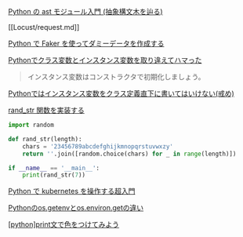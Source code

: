 [Python の ast モジュール入門 (抽象構文木を辿る)](https://qiita.com/t2y/items/0964d01bf3db0233e3c1)

[[Locust/request.md]]

[Python で Faker を使ってダミーデータを作成する](https://qiita.com/yunosuken/items/5835b6ba26981c56eeda)

[Pythonでクラス変数とインスタンス変数を取り違えてハマった](https://qiita.com/7shi/items/d37493c58a8bb8d7beed)  
> インスタンス変数はコンストラクタで初期化しましょう。

[Pythonではインスタンス変数をクラス定義直下に書いてはいけない(戒め)](https://qiita.com/kxphotographer/items/60588b7c747094eba9f1)

[rand_str 関数を実装する](https://maku77.github.io/python/numstr/random-string.html)

```py
import random

def rand_str(length):
    chars = '23456789abcdefghijkmnopqrstuvwxzy'
    return ''.join([random.choice(chars) for _ in range(length)])

if __name__ == '__main__':
    print(rand_str(7))
```

[Python で kubernetes を操作する超入門](https://hawksnowlog.blogspot.com/2021/03/getting-started-with-python-kubernetes-api.html#redis-%E3%81%AE-service-%E3%82%92%E4%BD%9C%E6%88%90%E3%81%99%E3%82%8B)

[Pythonのos.getenvとos.environ.getの違い](https://qiita.com/1ntegrale9/items/94ec4437f763aa623965)

[[python]print文で色をつけてみよう](https://www.nomuramath.com/kv8wr0mp/)


